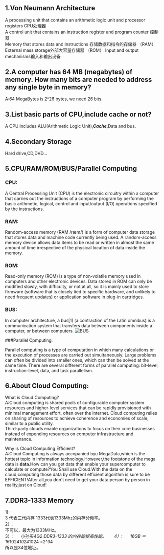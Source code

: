 #

## 1.Von Neumann Architecture
A processing unit that contains an arithmetic logic unit and processor registers CPU处理器  
A control unit that contains an instruction register and program counter 控制器  
Memory that stores data and instructions 存储数据和指令的存储器  （RAM）  
External mass storage外部大容量存储器  （ROM） 
Input and output mechanisms输入和输出设备  
## 2.A computer has 64 MB (megabytes) of memory. How many bits are needed to address any single byte in memory?

A:64 MegaBytes is 2^26 bytes, we need 26 bits.

## 3.List basic parts of CPU,include cache or not?

A CPU includes ALU(Arithmetic Logic Unit),***Cache***,Data and bus.

## 4.Secondary Storage
Hard drive,CD,DVD...

## 5.CPU/RAM/ROM/BUS/Parallel Computing
### CPU:
A Central Processing Unit (CPU) is the electronic circuitry within a computer that carries out the instructions of a computer program by performing the basic arithmetic, logical, control and input/output (I/O) operations specified by the instructions.
 ### RAM:
 Random-access memory (RAM /ræm/) is a form of computer data storage that stores data and machine code currently being used. A random-access memory device allows data items to be read or written in almost the same amount of time irrespective of the physical location of data inside the memory.

 ### ROM:
 Read-only memory (ROM) is a type of non-volatile memory used in computers and other electronic devices. Data stored in ROM can only be modified slowly, with difficulty, or not at all, so it is mainly used to store firmware (software that is closely tied to specific hardware, and unlikely to need frequent updates) or application software in plug-in cartridges.

 ### BUS:
 In computer architecture, a bus[1] (a contraction of the Latin omnibus) is a communication system that transfers data between components inside a computer, or between computers. 
 ![BUS](images/BUS.jpeg)

 ###Parallel Cpmputing:

 Parallel computing is a type of computation in which many calculations or the execution of processes are carried out simultaneously. Large problems can often be divided into smaller ones, which can then be solved at the same time. There are several different forms of parallel computing: bit-level, instruction-level, data, and task parallelism.


## 6.About Cloud Computing:
What is Cloud Computing?  
A:Cloud computing is shared pools of configurable computer system resources and higher-level services that can be rapidly provisioned with minimal management effort, often over the Internet. Cloud computing relies on sharing of resources to achieve coherence and economies of scale, similar to a public utility.  
Third-party clouds enable organizations to focus on their core businesses instead of expending resources on computer infrastructure and maintenance.

Why is Cloud Computing Efficient?  
A:Cloud Computing is always accopanied byu MegaData,which is the hottest topic in Information technology.However,the footstone of the mega data is **data**.How can you get data that enable your supercomputer to calculate or compute?You Shall use Cloud.With the data on the cloud,computing those data by different efficient  algorithm is sure to be EFFICIENT!After all,you don't need to get your data person by person in reality,just on Cloud!

## 7.DDR3-1333 Memory
1):  
3 代表三代内存  1333代表1333Mhz的内存分频率。   
2）：  
不可以，最大为1333MHz。  
3）：  　
小孙买4G*2 DDR3-1333  的内存能提高性能。　　
4）：  　
16GB ＝　16*1024*1024*1024 =2^34  
所以是34位地址。

